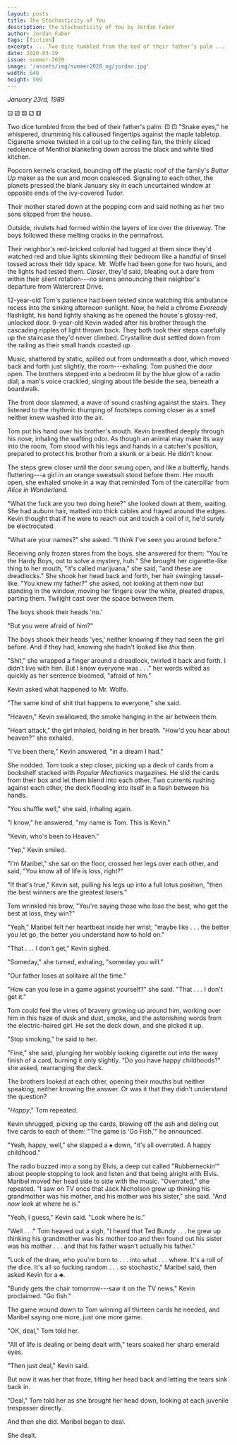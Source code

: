 ```yaml
---
layout: posts
title: The Stochasticity of You
description: The Stochasticity of You by Jordan Faber
author: Jordan Faber
tags: [fiction]
excerpt: ... Two dice tumbled from the bed of their father’s palm ...
date: 2020-03-19
issue: summer-2020
image: '/assets/img/summer2020_og/jordan.jpg'
width: 640
height: 509
---
```



*January 23rd, 1989*

<p class="text-center">
⚀ ⚂ ⚄ ⚁ ⚅
</p>

Two dice tumbled from the bed of their father's palm: ⚀ ⚀ "Snake eyes,"
he whispered, drumming his calloused fingertips against the maple
tabletop. Cigarette smoke twisted in a coil up to the ceiling fan, the
thinly sliced redolence of Menthol blanketing down across the black and
white tiled kitchen.

Popcorn kernels cracked, bouncing off the plastic roof of the family's
*Butter Up* maker as the sun and moon coalesced. Signaling to each
other, the planets pressed the blank January sky in each uncurtained
window at opposite ends of the ivy-covered Tudor.

Their mother stared down at the popping corn and said nothing as her two
sons slipped from the house.

Outside, rivulets had formed within the layers of ice over the driveway.
The boys followed these melting cracks in the permafrost.

Their neighbor's red-bricked colonial had tugged at them since they'd
watched red and blue lights skimming their bedroom like a handful of
tinsel tossed across their tidy space. Mr. Wolfe had been gone for two
hours, and the lights had tested them. *Closer*, they'd said, bleating
out a dare from within their silent rotation---no sirens announcing
their neighbor's departure from Watercrest Drive.

12-year-old Tom's patience had been tested since watching this ambulance
recess into the sinking afternoon sunlight. Now, he held a chrome
*Eveready* flashlight, his hand lightly shaking as he opened the house's
glossy-red, unlocked door. 9-year-old Kevin waded after his brother
through the cascading ripples of light thrown back. They both took their
steps carefully up the staircase they'd never climbed. Crystalline dust
settled down from the railing as their small hands coasted up.

Music, shattered by static, spilled out from underneath a door, which
moved back and forth just slightly, the room---exhaling. Tom pushed the
door open. The brothers stepped into a bedroom lit by the blue glow of a
radio dial; a man's voice crackled, singing about life beside the sea,
beneath a boardwalk.

The front door slammed, a wave of sound crashing against the stairs.
They listened to the rhythmic thumping of footsteps coming closer as a
smell neither knew washed into the air.

Tom put his hand over his brother's mouth. Kevin breathed deeply through
his nose, inhaling the wafting odor. As though an animal may make its
way into the room, Tom stood with his legs and hands in a catcher's
position, prepared to protect his brother from a skunk or a bear. He
didn't know.

The steps grew closer until the door swung open, and like a butterfly,
hands fluttering---a girl in an orange sweatsuit stood before them. Her
mouth open, she exhaled smoke in a way that reminded Tom of the
caterpillar from *Alice in Wonderland*.

"What the fuck are you two doing here?" she looked down at them,
waiting. She had auburn hair, matted into thick cables and frayed around
the edges. Kevin thought that if he were to reach out and touch a coil
of it, he'd surely be electrocuted.

"What are your names?" she asked. "I think I've seen you around before."

Receiving only frozen stares from the boys, she answered for them:
"You're the Hardy Boys, out to solve a mystery, huh." She brought her
cigarette-like thing to her mouth, "It's called marijuana," she said,
"and these are dreadlocks." She shook her head back and forth, her hair
swinging tassel-like. "You knew my father?" she asked, not looking at
them now but standing in the window, moving her fingers over the white,
pleated drapes, parting them. Twilight cast over the space between them.

The boys shook their heads 'no.'

"But you were afraid of him?"

The boys shook their heads 'yes,' neither knowing if they had seen the
girl before. And if they had, knowing she hadn't looked like *this*
then.

"Shit," she wrapped a finger around a dreadlock, twirled it back and
forth. I didn't live with him. But I know everyone was . . ." her words
wilted as quickly as her sentence bloomed, "afraid of him."

Kevin asked what happened to Mr. Wolfe.

"The same kind of shit that happens to everyone," she said.

"Heaven," Kevin swallowed, the smoke hanging in the air between them.

"Heart attack," the girl inhaled, holding in her breath. "How'd you hear
about heaven?" she exhaled.

"I've been there," Kevin answered, "in a dream I had."

She nodded. Tom took a step closer, picking up a deck of cards from a
bookshelf stacked with *Popular Mechanics* magazines. He slid the cards
from their box and let them blend into each other. Two currents rushing
against each other, the deck flooding into itself in a flash between his
hands.

"You shuffle well," she said, inhaling again.

"I know," he answered, "my name is Tom. This is Kevin."

"Kevin, who's been to Heaven."

"Yep," Kevin smiled.

"I'm Maribel," she sat on the floor, crossed her legs over each other,
and said, "You know all of life is loss, right?"

"If that's true," Kevin sat, pulling his legs up into a full lotus
position, "then the best winners are the greatest losers."

Tom wrinkled his brow, "You're saying those who lose the best, who get
the best at loss, they win?"

"Yeah," Maribel felt her heartbeat inside her wrist, "maybe like . . .
the better you let go, the better you understand how to hold on."

"That . . . I don't get," Kevin sighed.

"Someday," she turned, exhaling, "someday you will."

"Our father loses at solitaire all the time."

"How can you lose in a game against yourself?" she said. "That . . . I
don't get it."

Tom could feel the vines of bravery growing up around him, working over
him in this haze of dusk and dust, smoke, and the astonishing words from
the electric-haired girl. He set the deck down, and she picked it up.

"Stop smoking," he said to her.

"Fine," she said, plunging her wobbly looking cigarette out into the
waxy finish of a card, burning it only slightly. "Do you have happy
childhoods?" she asked, rearranging the deck.

The brothers looked at each other, opening their mouths but neither
speaking, neither knowing the answer. Or was it that they didn't
understand the question?

"*Happy*," Tom repeated.

Kevin shrugged, picking up the cards, blowing off the ash and doling out
five cards to each of them: "The game is 'Go Fish,'" he announced.

"Yeah, happy, well," she slapped a ♠ down, "it's all overrated. A happy
childhood."

The radio buzzed into a song by Elvis, a deep cut called "Rubberneckin'"
about people stopping to look and listen and that being alright with
Elvis. Maribel moved her head side to side with the music. "Overrated,"
she repeated. "I saw on TV once that Jack Nicholson grew up thinking his
grandmother was his mother, and his mother was his sister," she said.
"And *now* look at where he is."

"Yeah, I guess," Kevin said. "Look where he is."

"Well . . ." Tom heaved out a sigh, "I heard that Ted Bundy . . . he
grew up thinking his grandmother was his mother too and then found out
his sister was his mother . . . and that his father wasn't actually his
father."

"Luck of the draw, who you're born to . . . into what . . . where. It's
a roll of the dice. It's all so fucking random . . . so stochastic,"
Maribel said, then asked Kevin for a ♣.

"Bundy gets the chair tomorrow---saw it on the TV news," Kevin
proclaimed. "Go fish."

The game wound down to Tom winning all thirteen cards he needed, and
Maribel saying one more, just one more game.

"OK, deal," Tom told her.

"All of life is dealing or being dealt with," tears soaked her sharp
emerald eyes.

"Then just deal," Kevin said.

But now it was her that froze, tilting her head back and letting the
tears sink back in.

"Deal," Tom told her as she brought her head down, looking at each
juvenile trespasser directly.

And then she did. Maribel began to deal.

She dealt.
